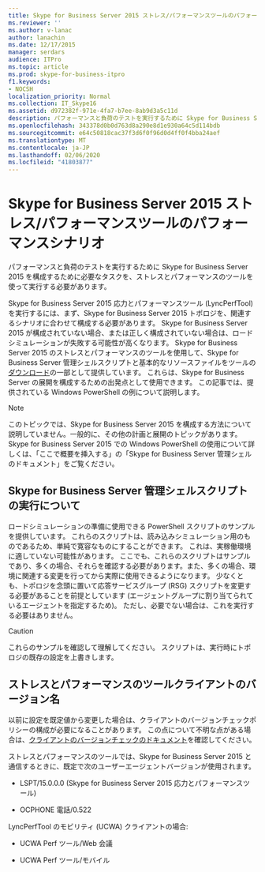 ```yaml
---
title: Skype for Business Server 2015 ストレス/パフォーマンスツールのパフォーマンスシナリオ
ms.reviewer: ''
ms.author: v-lanac
author: lanachin
ms.date: 12/17/2015
manager: serdars
audience: ITPro
ms.topic: article
ms.prod: skype-for-business-itpro
f1.keywords:
- NOCSH
localization_priority: Normal
ms.collection: IT_Skype16
ms.assetid: d972382f-971e-4fa7-b7ee-8ab9d3a5c11d
description: パフォーマンスと負荷のテストを実行するために Skype for Business Server 2015 を構成するために必要なタスクを、ストレスとパフォーマンスのツールを使って実行する必要があります。
ms.openlocfilehash: 343378d0b0d763d8a290e8d1e930a64c5d114bdb
ms.sourcegitcommit: e64c50818cac37f3d6f0f96d0d4ff0f4bba24aef
ms.translationtype: MT
ms.contentlocale: ja-JP
ms.lasthandoff: 02/06/2020
ms.locfileid: "41803877"
---
```

# <a name="performance-scenarios-for-the-skype-for-business-server-2015-stress-and-performance-tool"></a>Skype for Business Server 2015 ストレス/パフォーマンスツールのパフォーマンスシナリオ
 
パフォーマンスと負荷のテストを実行するために Skype for Business Server 2015 を構成するために必要なタスクを、ストレスとパフォーマンスのツールを使って実行する必要があります。
  
Skype for Business Server 2015 応力とパフォーマンスツール (LyncPerfTool) を実行するには、まず、Skype for Business Server 2015 トポロジを、関連するシナリオに合わせて構成する必要があります。 Skype for Business Server 2015 が構成されていない場合、または正しく構成されていない場合は、ロードシミュレーションが失敗する可能性が高くなります。 Skype for Business Server 2015 のストレスとパフォーマンスのツールを使用して、Skype for Business Server 管理シェルスクリプトと基本的なリソースファイルをツールの[ダウンロード](https://www.microsoft.com/download/details.aspx?id=50367)の一部として提供しています。 これらは、Skype for Business Server の展開を構成するための出発点として使用できます。 この記事では、提供されている Windows PowerShell の例について説明します。
  
> [!NOTE]
> このトピックでは、Skype for Business Server 2015 を構成する方法について説明していません。一般的に、その他の計画と展開のトピックがあります。 Skype for Business Server 2015 での Windows PowerShell の使用について詳しくは、「ここで概要を挿入する」の「Skype for Business Server 管理シェルのドキュメント」をご覧ください。 
  
## <a name="about-running-skype-for-business-server-management-shell-scripts"></a>Skype for Business Server 管理シェルスクリプトの実行について

ロードシミュレーションの準備に使用できる PowerShell スクリプトのサンプルを提供しています。 これらのスクリプトは、読み込みシミュレーション用のものであるため、単純で寛容なものにすることができます。 これは、実稼働環境に適していない可能性があります。 ここでも、これらのスクリプトはサンプルであり、多くの場合、それらを確認する必要があります。また、多くの場合、環境に関連する変更を行ってから実際に使用できるようになります。 少なくとも、トポロジを念頭に置いて応答サービスグループ (RSG) スクリプトを変更する必要があることを前提としています (エージェントグループに割り当てられているエージェントを指定するため)。 ただし、必要でない場合は、これを実行する必要はありません。
  
> [!CAUTION]
> これらのサンプルを確認して理解してください。 スクリプトは、実行時にトポロジの既存の設定を上書きします。 
  
## <a name="stress-and-performance-tool-client-version-names"></a>ストレスとパフォーマンスのツールクライアントのバージョン名

以前に設定を既定値から変更した場合は、クライアントのバージョンチェックポリシーの構成が必要になることがあります。 この点について不明な点がある場合は、[クライアントのバージョンチェックのドキュメント](https://msdn.microsoft.com/en-us/vsto/jj923060)を確認してください。
  
ストレスとパフォーマンスのツールでは、Skype for Business Server 2015 と通信するときに、既定で次のユーザーエージェントバージョンが使用されます。
  
- LSPT/15.0.0.0 (Skype for Business Server 2015 応力とパフォーマンスツール)
    
- OCPHONE 電話/0.522
    
LyncPerfTool のモビリティ (UCWA) クライアントの場合:
  
- UCWA Perf ツール/Web 会議
    
- UCWA Perf ツール/モバイル
    

